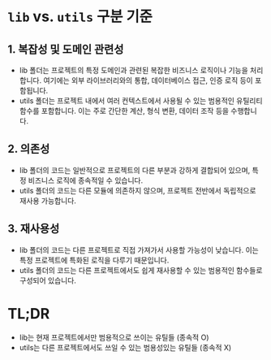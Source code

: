 # `lib` vs. `utils` 구분 기준

## 1. 복잡성 및 도메인 관련성

- lib 폴더는 프로젝트의 특정 도메인과 관련된 복잡한 비즈니스 로직이나 기능을 처리합니다. 여기에는 외부 라이브러리와의 통합, 데이터베이스 접근, 인증 로직 등이 포함됩니다.
- utils 폴더는 프로젝트 내에서 여러 컨텍스트에서 사용될 수 있는 범용적인 유틸리티 함수를 포함합니다. 이는 주로 간단한 계산, 형식 변환, 데이터 조작 등을 수행합니다.

## 2. 의존성

- lib 폴더의 코드는 일반적으로 프로젝트의 다른 부분과 강하게 결합되어 있으며, 특정 비즈니스 로직에 종속적일 수 있습니다.
- utils 폴더의 코드는 다른 모듈에 의존하지 않으며, 프로젝트 전반에서 독립적으로 재사용 가능합니다.

## 3. 재사용성

- lib 폴더의 코드는 다른 프로젝트로 직접 가져가서 사용할 가능성이 낮습니다. 이는 특정 프로젝트에 특화된 로직을 다루기 때문입니다.
- utils 폴더의 코드는 다른 프로젝트에서도 쉽게 재사용할 수 있는 범용적인 함수들로 구성되어 있습니다.

# TL;DR

- lib는 현재 프로젝트에서만 범용적으로 쓰이는 유틸들 (종속적 O)
- utils는 다른 프로젝트에서도 쓰일 수 있는 범용성있는 유틸들 (종속적 X)
